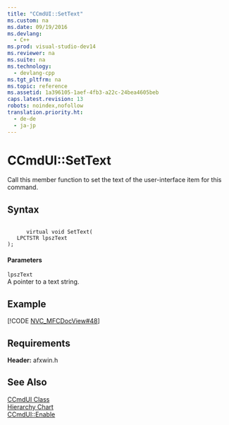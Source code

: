```yaml
---
title: "CCmdUI::SetText"
ms.custom: na
ms.date: 09/19/2016
ms.devlang: 
  - C++
ms.prod: visual-studio-dev14
ms.reviewer: na
ms.suite: na
ms.technology: 
  - devlang-cpp
ms.tgt_pltfrm: na
ms.topic: reference
ms.assetid: 1a396105-1aef-4fb3-a22c-24bea4605beb
caps.latest.revision: 13
robots: noindex,nofollow
translation.priority.ht: 
  - de-de
  - ja-jp
---
```

# CCmdUI::SetText
Call this member function to set the text of the user-interface item for this command.  
  
## Syntax  
  
```  
  
      virtual void SetText(  
   LPCTSTR lpszText   
);  
```  
  
#### Parameters  
 `lpszText`  
 A pointer to a text string.  
  
## Example  
 [!CODE [NVC_MFCDocView#48](../CodeSnippet/VS_Snippets_Cpp/NVC_MFCDocView#48)]  
  
## Requirements  
 **Header:** afxwin.h  
  
## See Also  
 [CCmdUI Class](../vs140/CCmdUI-Class.md)   
 [Hierarchy Chart](../vs140/Hierarchy-Chart.md)   
 [CCmdUI::Enable](../vs140/CCmdUI--Enable.md)